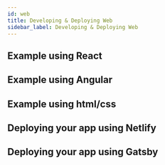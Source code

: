 ```yaml
---
id: web
title: Developing & Deploying Web
sidebar_label: Developing & Deploying Web
---
```


## Example using React
## Example using Angular
## Example using html/css
## Deploying your app using Netlify
## Deploying your app using Gatsby
